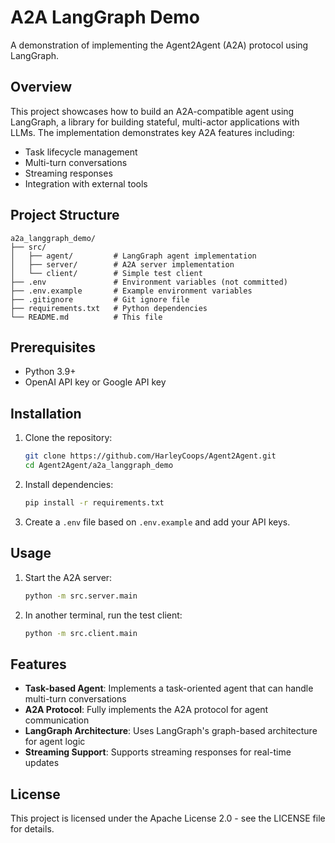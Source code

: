 # A2A LangGraph Demo

A demonstration of implementing the Agent2Agent (A2A) protocol using LangGraph.

## Overview

This project showcases how to build an A2A-compatible agent using LangGraph, a library for building stateful, multi-actor applications with LLMs. The implementation demonstrates key A2A features including:

- Task lifecycle management
- Multi-turn conversations
- Streaming responses
- Integration with external tools

## Project Structure

```
a2a_langgraph_demo/
├── src/
│   ├── agent/         # LangGraph agent implementation
│   ├── server/        # A2A server implementation
│   └── client/        # Simple test client
├── .env               # Environment variables (not committed)
├── .env.example       # Example environment variables
├── .gitignore         # Git ignore file
├── requirements.txt   # Python dependencies
└── README.md          # This file
```

## Prerequisites

- Python 3.9+
- OpenAI API key or Google API key

## Installation

1. Clone the repository:
   ```bash
   git clone https://github.com/HarleyCoops/Agent2Agent.git
   cd Agent2Agent/a2a_langgraph_demo
   ```

2. Install dependencies:
   ```bash
   pip install -r requirements.txt
   ```

3. Create a `.env` file based on `.env.example` and add your API keys.

## Usage

1. Start the A2A server:
   ```bash
   python -m src.server.main
   ```

2. In another terminal, run the test client:
   ```bash
   python -m src.client.main
   ```

## Features

- **Task-based Agent**: Implements a task-oriented agent that can handle multi-turn conversations
- **A2A Protocol**: Fully implements the A2A protocol for agent communication
- **LangGraph Architecture**: Uses LangGraph's graph-based architecture for agent logic
- **Streaming Support**: Supports streaming responses for real-time updates

## License

This project is licensed under the Apache License 2.0 - see the LICENSE file for details.
